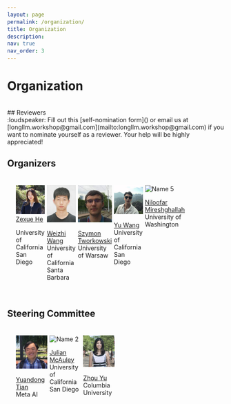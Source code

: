 ```yaml
---
layout: page
permalink: /organization/
title: Organization
description:
nav: true
nav_order: 3
---
```


# Organization
<br>
## Reviewers
<br>
:loudspeaker: Fill out this [self-nomination form]() or email us at [longllm.workshop@gmail.com](mailto:longllm.workshop@gmail.com) if you want to nominate yourself as a reviewer. Your help will be highly appreciated!

## Organizers
<html>
    <div class="team-container">
        <div class="team-member">
            <img src="/assets/img/organizers/zexue_he.jpg" alt="Name 1">
            <a href="https://zexuehe.github.io/">Zexue He</a>
            <p>University of California San Diego</p>
        </div>
        <div class="team-member">
            <img src="/assets/img/organizers/weizhi_wang.jpg" alt="Name 2">
            <p><a href="https://victorwz.github.io">Weizhi Wang</a>
            <br>University of California Santa Barbara</p>
        </div>
        <div class="team-member">
            <img src="/assets/img/organizers/szymon_tworkowski.jpg" alt="Name 4">
            <p><a href="https://syzymon.github.io/">Szymon Tworkowski</a>
            <br>University of Warsaw</p>
        </div>
        <div class="team-member">
            <img src="/assets/img/organizers/yu_wang.jpg" alt="Name 3">
            <p><a href="https://yuwang.org/">Yu Wang</a>
            <br>University of California San Diego</p>
        </div>
        <div class="team-member">
            <img src="/assets/img/organizers/niloofar_mireshghallah.jpeg" alt="Name 5">
            <p><a href="https://cseweb.ucsd.edu/~fmireshg/">Niloofar Mireshghallah</a>
            <br>University of Washington</p>
        </div>
    </div>
</html>

## Steering Committee

<html>
    <div class="team-container">
        <div class="team-member">
            <img src="/assets/img/organizers/yuandong_tian.png" alt="Name 1">
            <p><a href="https://yuandong-tian.com/">Yuandong Tian</a>
            <br>Meta AI</p>
        </div>
        <div class="team-member">
            <img src="/assets/img/organizers/julian_mcauley.jpg" alt="Name 2">
            <p><a href="https://cseweb.ucsd.edu/~jmcauley/">Julian McAuley</a>
            <br>University of California San Diego</p>
        </div>
        <div class="team-member">
            <img src="/assets/img/organizers/zhou_yu.jpg" alt="Name 3">
            <p><a href="https://www.cs.columbia.edu/~zhouyu/">Zhou Yu</a>
            <br>Columbia University</p>
        </div>
    </div>
</html>
<style>
    /* Style for the team container */
.team-container {
    display: grid;
    grid-template-columns: repeat(6, 1fr); /* Display 3 members per row */
    gap: 5px;
    max-width: 900px;
    padding: 20px;
}

@media (max-width: 768px) {
    .team-container {
        grid-template-columns: repeat(2, 1fr); /* Display 2 members per row on smaller screens */
    }
}
/* Style for each team member */
.team-member {
    text-align: center;
    background-color: #fff;
    padding: 0px;
    width: 150px; /* Set a fixed width for consistent circle appearance */
    height: 260px; /* Set a fixed height for consistent circle appearance */
    /* box-shadow: 0px 3px 6px rgba(0, 0, 0, 0.1); */
    overflow: hidden; /* Hide any image overflow */
}


.team-member h3 {
    font-size: 16px;
    color: #333;
}

.team-member img {
  object-fit: cover;
  border-radius:50%;
  width: 150px;
  height: 150px;
  padding: 10px;
}
</style>